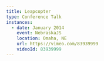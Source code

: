 ```yaml
---
title: Leapcopter
type: Conference Talk
instances:
  - date: January 2014
    event: NebraskaJS
    location: Omaha, NE
    url: https://vimeo.com/83939999
    videoId: 83939999
---
```

